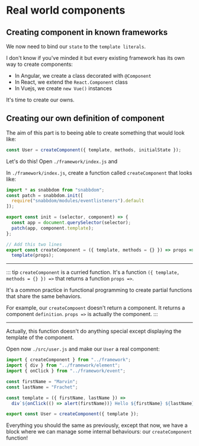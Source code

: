 # Real world components

## Creating component in known frameworks

We now need to bind our `state` to the `template literals`.

I don't know if you've minded it but every existing framework has its own way to create components:

- In Angular, we create a class decorated with `@Component`
- In React, we extend the `React.Component` class
- In Vuejs, we create `new Vue()` instances

It's time to create our owns.

## Creating our own definition of component

The aim of this part is to beeing able to create something that would look like:

```javascript
const User = createComponent({ template, methods, initialState });
```

Let's do this! Open `./framework/index.js` and

In `./framework/index.js`, create a function called `createComponent` that looks like:

```javascript
import * as snabbdom from "snabbdom";
const patch = snabbdom.init([
  require("snabbdom/modules/eventlisteners").default
]);

export const init = (selector, component) => {
  const app = document.querySelector(selector);
  patch(app, component.template);
};

// Add this two lines
export const createComponent = ({ template, methods = {} }) => props =>
  template(props);
```

---

::: tip
`createComponent` is a curried function. It's a function `({ template, methods = {} }) =>` that returns a function `props =>`.

It's a common practice in functional programming to create partial functions that share the same behaviors.

For example, our `createCompoent` doesn't return a component. It returns a component `definition`. `props =>` is actually the component.
:::

---

Actually, this function doesn't do anything special except displaying the template of the component.

Open now `./src/user.js` and make our `User` a real component:

```javascript
import { createComponent } from "../framework";
import { div } from "../framework/element";
import { onClick } from "../framework/event";

const firstName = "Marvin";
const lastName = "Frachet";

const template = ({ firstName, lastName }) =>
  div`${onClick(() => alert(firstName))} Hello ${firstName} ${lastName}`;

export const User = createComponent({ template });
```

Everything you should the same as previously, except that now, we have a block where we can manage some internal behaviours: our `createComponent` function!
